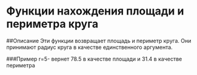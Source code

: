 # Функции нахождения площади и периметра круга

##Описание
Эти функции возвращает площадь и периметр круга. Они принимают радиус круга в качестве единственного аргумента.

###Пример
r=5- вернет 78.5 в качестве площади и 31.4 в качестве периметра